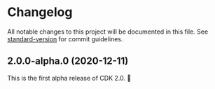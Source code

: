 # Changelog

All notable changes to this project will be documented in this file. See [standard-version](https://github.com/conventional-changelog/standard-version) for commit guidelines.

## 2.0.0-alpha.0 (2020-12-11)

This is the first alpha release of CDK 2.0. 🎉 
